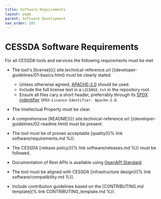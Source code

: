 ```yaml
---
title: Software Requirements
layout: page
parent: Software Development
nav_order: 101
---
```


# CESSDA Software Requirements

For all CESSDA tools and services the following requirements must be met

* The tool's [license]({{ site.technical-reference.url }}developer-guidelines/01-basics.html) must be clearly stated.
  * Unless otherwise agreed, [APACHE-2.0](https://choosealicense.com/licenses/apache-2.0/) should be used.
  * Include the full license text in a `LICENSE.txt` in the repository root.
  * Ensure all files cary a short header, preferrably through its [SPDX indentifier](https://spdx.org/)
  `SPDX-License-Identifier: Apache-2.0`.

* The Intellectual Property must be clear.
* A comprehensive [README]({{ site.technical-reference.url }}developer-guidelines/02-readme.html) must be present.
* The tool must be of proven acceptable [quality]({% link software/requirements.md %}).
* The CESSDA [release policy]({% link software/releases.md %}) must be followed.
* Documentation of Rest APIs is available using [OpenAPI Standard](https://swagger.io/docs/specification/about/).
* The tool must be aligned with CESSDA [infrastructure design]({% link software/compatibility.md %}).
* Include contribution guidelines based on the [CONTRIBUTING.md template]{% link CONTRIBUTING_template.md %}).
